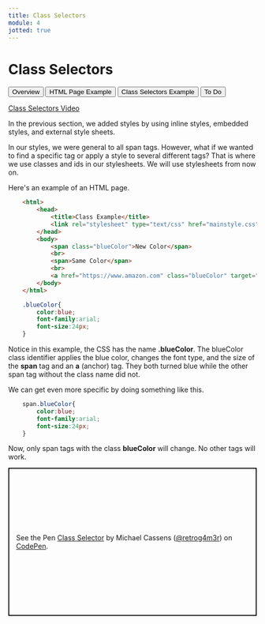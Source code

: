 ```yaml
---
title: Class Selectors
module: 4
jotted: true
---
```


# Class Selectors

<div class="tab">
    <button class="tablinks active" onclick="openTab(event, 'Overview')">Overview</button>
    <button class="tablinks" onclick="openTab(event, 'HTML')">HTML Page Example</button>
    <button class="tablinks" onclick="openTab(event, 'CSS')">Class Selectors Example</button>
     <button class="tablinks" onclick="openTab(event, 'ToDo')">To Do</button>
</div>

<!-- Tab content -->
<div id="Overview" class="tabcontent" style="display:block">

<p><a href="//www.youtube.com/embed/kkFsRWlswX0" data-lity>Class Selectors Video</a></p>

<p>In the previous section, we added styles by using inline styles, embedded styles, and external style sheets.</p>

<p>In our styles, we were general to all span tags.  However, what if we wanted to find a specific tag or apply a style to several different tags?  That is where we use classes and ids in our stylesheets.  We will use stylesheets from now on.</p>

</div>

<div id="HTML" class="tabcontent">

Here's an example of an HTML page.

<div class="tabhtml" markdown="1">

```html
    <html>
        <head>
            <title>Class Example</title>
            <link rel="stylesheet" type="text/css" href="mainstyle.css">
        </head>
        <body>
            <span class="blueColor">New Color</span>
            <br>
            <span>Same Color</span>
            <br>
            <a href="https://www.amazon.com" class="blueColor" target="_new">Amazon</a>
        </body>
    </html>
```

</div>

</div>

<div id="CSS" class="tabcontent">

<div class="tabhtml" markdown="1">

```css
    .blueColor{
        color:blue;
        font-family:arial;
        font-size:24px;
    }
```

</div>

<p>Notice in this example, the CSS has the name <b>.blueColor</b>.  The blueColor class identifier applies the blue color, changes the font type, and the size of the <b>span</b> tag and an <b>a</b> (anchor) tag.  They both turned blue while the other span tag without the class name did not.</p>

<p>We can get even more specific by doing something like this.</p>

<div class="tabhtml" markdown="1">

```css
    span.blueColor{
        color:blue;
        font-family:arial;
        font-size:24px;
    }
```

</div>

<p>Now, only span tags with the class <b>blueColor</b> will change.  No other tags will work.</p>

</div>
<div id="ToDo" class="tabcontent">
<p class="codepen" data-height="600" data-default-tab="html,result" data-slug-hash="GREaNpr" data-editable="true" data-user="retrog4m3r" style="height: 300px; box-sizing: border-box; display: flex; align-items: center; justify-content: center; border: 2px solid; margin: 1em 0; padding: 1em;">
  <span>See the Pen <a href="https://codepen.io/retrog4m3r/pen/GREaNpr">
  Class Selector</a> by Michael Cassens (<a href="https://codepen.io/retrog4m3r">@retrog4m3r</a>)
  on <a href="https://codepen.io">CodePen</a>.</span>
</p>
<script async src="https://cpwebassets.codepen.io/assets/embed/ei.js"></script>
</div>